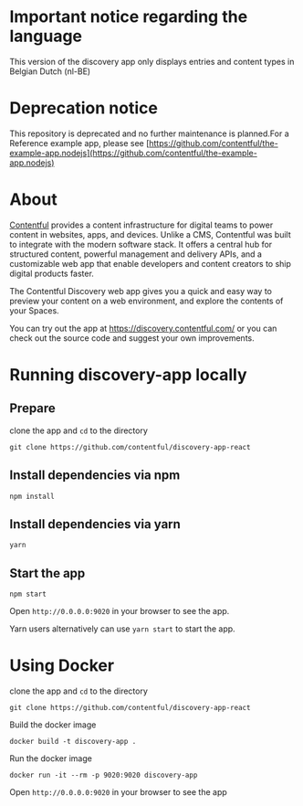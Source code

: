 # Important notice regarding the language

This version of the discovery app only displays entries and content types in Belgian Dutch (nl-BE)

# Deprecation notice 

This repository is deprecated and no further maintenance is planned.For a Reference example app, please see [https://github.com/contentful/the-example-app.nodejs](https://github.com/contentful/the-example-app.nodejs)

# About

[Contentful](https://www.contentful.com) provides a content infrastructure for digital teams to power content in websites, apps, and devices. Unlike a CMS, Contentful was built to integrate with the modern software stack. It offers a central hub for structured content, powerful management and delivery APIs, and a customizable web app that enable developers and content creators to ship digital products faster.

The Contentful Discovery web app gives you a quick and easy way to preview your content on a web environment, and explore the contents of your Spaces.

You can try out the app at https://discovery.contentful.com/ or you can check out the source code and suggest your own improvements.

# Running discovery-app locally

## Prepare

clone the app and `cd` to the directory

```shell
git clone https://github.com/contentful/discovery-app-react
```

## Install dependencies via npm

```shell
npm install
```

## Install dependencies via yarn

```shell
yarn
```

## Start the app

```shell
npm start
```

Open `http://0.0.0.0:9020` in your browser to see the app.

Yarn users alternatively can use `yarn start` to start the app.

# Using Docker

clone the app and `cd` to the directory

```shell
git clone https://github.com/contentful/discovery-app-react
```

Build the docker image

```shell
docker build -t discovery-app .
```

Run the docker image

```shell
docker run -it --rm -p 9020:9020 discovery-app
```

Open `http://0.0.0.0:9020` in your browser to see the app
